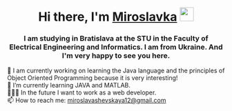 <h1 align="center">Hi there, I'm  <a href="https://daniilshat.ru/" target="_blank">Miroslavka</a> 
<img src="https://github.com/blackcater/blackcater/raw/main/images/Hi.gif" height="32"/></h1>
<h3 align="center">I am studying in Bratislava at the STU in the Faculty of Electrical Engineering and Informatics. I am from Ukraine. And I'm very happy to see you here. </h3>


🔭 I am currently working on learning the Java language and the principles of Object Oriented Programming because it is very interesting!
<br />
🌱 I’m currently learning JAVA and MATLAB.
<br />
👩🏻‍💻 In the future I want to work as a web developer.
<br />
📫 How to reach me: miroslavashevskaya12@gmail.com



